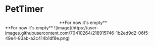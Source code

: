 # PetTimer
<div align="center">
**For now it's empty**
</div>
**For now it's empty**
![image](https://user-images.githubusercontent.com/70410264/218915746-1b2ed9d2-06f5-49e4-83ab-a2c414b1df8e.png)
